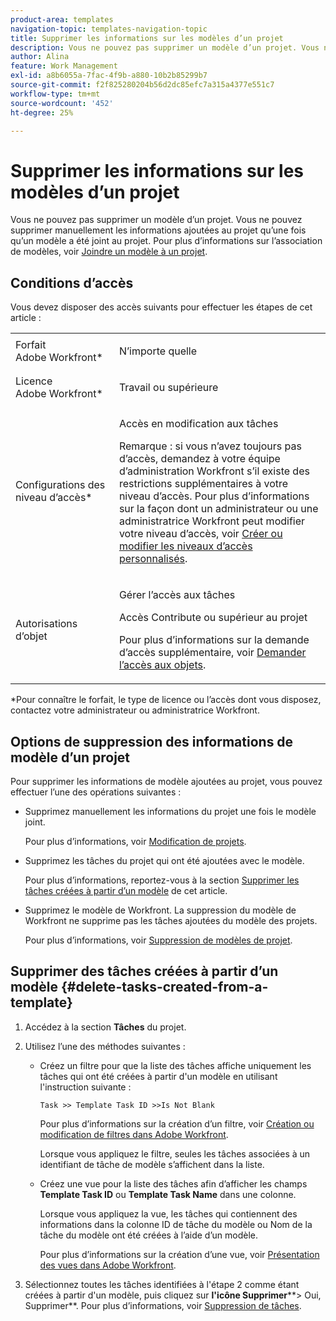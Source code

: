 ```yaml
---
product-area: templates
navigation-topic: templates-navigation-topic
title: Supprimer les informations sur les modèles d’un projet
description: Vous ne pouvez pas supprimer un modèle d’un projet. Vous ne pouvez supprimer manuellement les informations ajoutées au projet qu’une fois qu’un modèle a été joint au projet. Pour plus d’informations sur l’association de modèles, voir Joindre un modèle à un projet.
author: Alina
feature: Work Management
exl-id: a8b6055a-7fac-4f9b-a880-10b2b85299b7
source-git-commit: f2f825280204b56d2dc85efc7a315a4377e551c7
workflow-type: tm+mt
source-wordcount: '452'
ht-degree: 25%

---
```


# Supprimer les informations sur les modèles d’un projet

Vous ne pouvez pas supprimer un modèle d’un projet. Vous ne pouvez supprimer manuellement les informations ajoutées au projet qu’une fois qu’un modèle a été joint au projet. Pour plus d’informations sur l’association de modèles, voir [Joindre un modèle à un projet](../../../manage-work/projects/create-and-manage-templates/attach-template-to-project.md).

## Conditions d’accès

Vous devez disposer des accès suivants pour effectuer les étapes de cet article :

<table style="table-layout:auto"> 
 <col> 
 <col> 
 <tbody> 
  <tr> 
   <td role="rowheader">Forfait Adobe Workfront*</td> 
   <td> <p>N’importe quelle</p> </td> 
  </tr> 
  <tr> 
   <td role="rowheader">Licence Adobe Workfront*</td> 
   <td> <p>Travail ou supérieure</p> </td> 
  </tr> 
  <tr> 
   <td role="rowheader">Configurations des niveau d’accès*</td> 
   <td> <p>Accès en modification aux tâches</p> <p>Remarque : si vous n’avez toujours pas d’accès, demandez à votre équipe d’administration Workfront s’il existe des restrictions supplémentaires à votre niveau d’accès. Pour plus d’informations sur la façon dont un administrateur ou une administratrice Workfront peut modifier votre niveau d’accès, voir <a href="../../../administration-and-setup/add-users/configure-and-grant-access/create-modify-access-levels.md" class="MCXref xref">Créer ou modifier les niveaux d’accès personnalisés</a>.</p> </td> 
  </tr> 
  <tr> 
   <td role="rowheader">Autorisations d’objet</td> 
   <td> <p>Gérer l’accès aux tâches </p> <p>Accès Contribute ou supérieur au projet </p> <p>Pour plus d’informations sur la demande d’accès supplémentaire, voir <a href="../../../workfront-basics/grant-and-request-access-to-objects/request-access.md" class="MCXref xref">Demander l’accès aux objets</a>.</p> </td> 
  </tr> 
 </tbody> 
</table>

&#42;Pour connaître le forfait, le type de licence ou l’accès dont vous disposez, contactez votre administrateur ou administratrice Workfront.

## Options de suppression des informations de modèle d’un projet

Pour supprimer les informations de modèle ajoutées au projet, vous pouvez effectuer l’une des opérations suivantes :

* Supprimez manuellement les informations du projet une fois le modèle joint.

  Pour plus d’informations, voir [Modification de projets](../../../manage-work/projects/manage-projects/edit-projects.md).

* Supprimez les tâches du projet qui ont été ajoutées avec le modèle.

  Pour plus d’informations, reportez-vous à la section [Supprimer les tâches créées à partir d’un modèle](#delete-tasks-created-from-a-template) de cet article.

* Supprimez le modèle de Workfront. La suppression du modèle de Workfront ne supprime pas les tâches ajoutées du modèle des projets.

  Pour plus d’informations, voir [Suppression de modèles de projet](../../../manage-work/projects/create-and-manage-templates/delete-templates.md).

## Supprimer des tâches créées à partir d’un modèle {#delete-tasks-created-from-a-template}

1. Accédez à la section **Tâches** du projet.
1. Utilisez l’une des méthodes suivantes :

   * Créez un filtre pour que la liste des tâches affiche uniquement les tâches qui ont été créées à partir d&#39;un modèle en utilisant l&#39;instruction suivante :

     ```
     Task >> Template Task ID >>Is Not Blank
     ```

     Pour plus d’informations sur la création d’un filtre, voir [Création ou modification de filtres dans Adobe Workfront](../../../reports-and-dashboards/reports/reporting-elements/create-filters.md).

     Lorsque vous appliquez le filtre, seules les tâches associées à un identifiant de tâche de modèle s’affichent dans la liste.

   * Créez une vue pour la liste des tâches afin d’afficher les champs **Template Task ID** ou **Template Task Name** dans une colonne.

     Lorsque vous appliquez la vue, les tâches qui contiennent des informations dans la colonne ID de tâche du modèle ou Nom de la tâche du modèle ont été créées à l’aide d’un modèle.

     Pour plus d’informations sur la création d’une vue, voir [Présentation des vues dans Adobe Workfront](../../../reports-and-dashboards/reports/reporting-elements/views-overview.md).

1. Sélectionnez toutes les tâches identifiées à l&#39;étape 2 comme étant créées à partir d&#39;un modèle, puis cliquez sur **l&#39;icône Supprimer****> Oui, Supprimer**. Pour plus d’informations, voir [Suppression de tâches](../../../manage-work/tasks/manage-tasks/delete-tasks.md).
